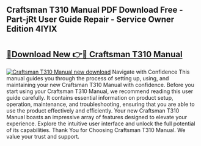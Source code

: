 ## Craftsman T310 Manual PDF Download Free - Part-jRt User Guide Repair - Service Owner Edition 4IYlX

# <h2><a href="http://bc42142.oget.top/?id=Craftsman+T310+Manual">🔗Download New 👉🔴 Craftsman T310 Manual</a></h2>

[![Craftsman T310 Manual new download](https://i.imgur.com/5g1atiW.png)](http://bc42142.oget.top/?id=Craftsman+T310+Manual)
Navigate with Confidence This manual guides you through the process of setting up, using, and maintaining your new Craftsman T310 Manual with confidence. Before you start using your Craftsman T310 Manual, we recommend reading this user guide carefully. It contains essential information on product setup, operation, maintenance, and troubleshooting, ensuring that you are able to use the product effectively and efficiently. Your new Craftsman T310 Manual boasts an impressive array of features designed to elevate your experience. Explore the intuitive user interface and unlock the full potential of its capabilities. Thank You for Choosing Craftsman T310 Manual. We value your trust and support.
